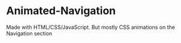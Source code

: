 # Animated-Navigation
Made with HTML/CSS/JavaScript. But mostly CSS animations on the Navigation section
